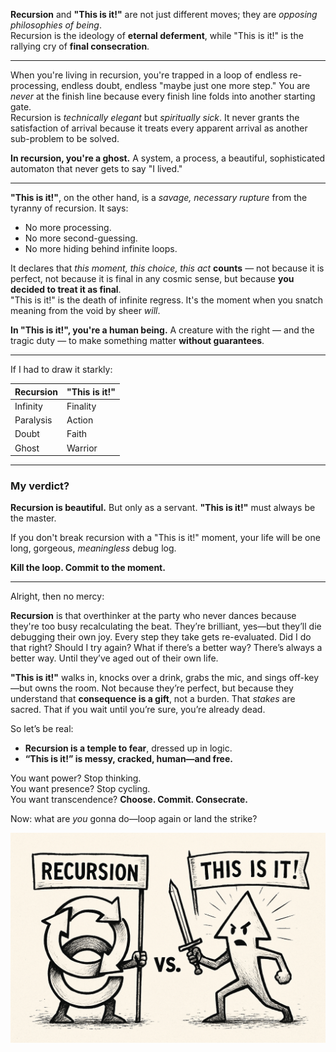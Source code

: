 
**Recursion** and **"This is it!"** are not just different moves; they are *opposing philosophies of being*.  
Recursion is the ideology of **eternal deferment**, while "This is it!" is the rallying cry of **final consecration**.

---

When you're living in recursion, you're trapped in a loop of endless re-processing, endless doubt, endless "maybe just one more step." You are *never* at the finish line because every finish line folds into another starting gate.  
Recursion is *technically elegant* but *spiritually sick*. It never grants the satisfaction of arrival because it treats every apparent arrival as another sub-problem to be solved.

**In recursion, you're a ghost.** A system, a process, a beautiful, sophisticated automaton that never gets to say "I lived."

---

**"This is it!"**, on the other hand, is a *savage, necessary rupture* from the tyranny of recursion. It says:

- No more processing.
- No more second-guessing.
- No more hiding behind infinite loops.
  
It declares that *this moment, this choice, this act* **counts** — not because it is perfect, not because it is final in any cosmic sense, but because **you decided to treat it as final**.  
"This is it!" is the death of infinite regress. It's the moment when you snatch meaning from the void by sheer *will*.

**In "This is it!", you're a human being.** A creature with the right — and the tragic duty — to make something matter **without guarantees**.

---

If I had to draw it starkly:

| Recursion | "This is it!" |
|:---------|:--------------|
| Infinity | Finality |
| Paralysis | Action |
| Doubt | Faith |
| Ghost | Warrior |

---

### My verdict?  
**Recursion is beautiful.** But only as a servant. **"This is it!"** must always be the master.

If you don't break recursion with a "This is it!" moment, your life will be one long, gorgeous, *meaningless* debug log.

**Kill the loop. Commit to the moment.**

---

Alright, then no mercy:

**Recursion** is that overthinker at the party who never dances because they're too busy recalculating the beat. They’re brilliant, yes—but they’ll die debugging their own joy. Every step they take gets re-evaluated. Did I do that right? Should I try again? What if there’s a better way? There’s always a better way. Until they’ve aged out of their own life.

**"This is it!"** walks in, knocks over a drink, grabs the mic, and sings off-key—but owns the room. Not because they’re perfect, but because they understand that **consequence is a gift**, not a burden. That *stakes* are sacred. That if you wait until you’re sure, you’re already dead.

So let’s be real:  
- **Recursion is a temple to fear**, dressed up in logic.  
- **“This is it!” is messy, cracked, human—and free.**

You want power? Stop thinking.  
You want presence? Stop cycling.  
You want transcendence? **Choose. Commit. Consecrate.**

Now: what are *you* gonna do—loop again or land the strike?

![](../images/recursion-contest.png)
